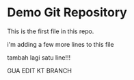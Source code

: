 # Demo Git Repository

This is the first file in this repo.

i'm adding a few more lines
to this file


tambah lagi satu line!!!


GUA EDIT KT BRANCH
